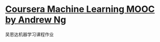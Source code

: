 # [Coursera Machine Learning MOOC by Andrew Ng](https://www.coursera.org/learn/machine-learning) 
吴恩达机器学习课程作业